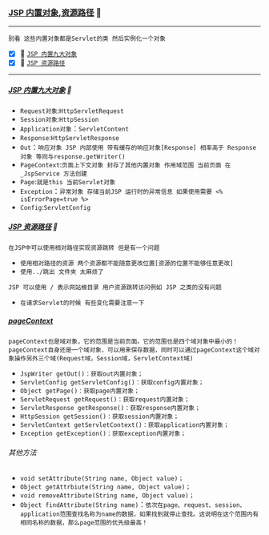 ### [JSP 内置对象,资源路径](#top) <b id="top"></b> :maple_leaf:

----
`别看 这些内置对象都是Servlet的类 然后实例化一个对象`

- [x] :maple_leaf: [`JSP 内置九大对象`](#obj)
- [x] :maple_leaf: [`JSP 资源路径`](#url)

------

##### [JSP 内置九大对象](#top)  :maple_leaf: <b id="obj"></b> 
* `Request对象`:`HttpServletRequest`
* `Session对象`:`HttpSession`
* `Application对象`：`ServletContent`
* `Response`:`HttpServletResponse`
* `Out`：`响应对象 JSP 内部使用 带有缓存的响应对象[Response] 相率高于 Response对象 等同与response.getWriter()`
* `PageContext`:`页面上下文对象 封存了其他内置对象 作用域范围 当前页面 在 _JspService 方法创建`
* `Page`:`就是this 当前Servlet对象`
* `Exception`：`异常对象 存储当前JSP 运行时的异常信息 如果使用需要 <% isErrorPage=true %>`
* `Config`:`ServletConfig`

##### [JSP 资源路径](#top)  :maple_leaf: <b id="url"></b> 
`在JSP中可以使用相对路径实现资源跳转 但是有一个问题`
  * `使用相对路径的资源 两个资源都不能随意更改位置[资源的位置不能够任意更改]`
  * `使用../跳出 文件夹 太麻烦了`
  
`JSP 可以使用 / 表示网站根目录 用户资源跳转访问例如 JSP 之类的没有问题`
 * `在请求Servlet的时候 有些变化需要注意一下`

  
##### [pageContext](#top)
`pageContext也是域对象，它的范围是当前页面。它的范围也是四个域对象中最小的！` <Br/>
`pageContext自身还是一个域对象，可以用来保存数据，同时可以通过pageContext这个域对象操作另外三个域(Request域，Session域，ServletContext域)`<br/>
* `JspWriter getOut()：获取out内置对象；`
* `ServletConfig getServletConfig()：获取config内置对象；`
* `Object getPage()：获取page内置对象；`
* `ServletRequest getRequest()：获取request内置对象；`
* `ServletResponse getResponse()：获取response内置对象；`
* `HttpSession getSession()：获取session内置对象；`
* `ServletContext getServletContext()：获取application内置对象；`
* `Exception getException()：获取exception内置对象；`

###### 其他方法
* `void setAttribute(String name, Object value)；`
* `Object getAttrbiute(String name, Object value)；`
* `void removeAttribute(String name, Object value)；`
* `Object findAttribute(String name)`：`依次在page、request、session、application范围查找名称为name的数据，如果找到就停止查找。这说明在这个范围内有相同名称的数据，那么page范围的优先级最高！`
